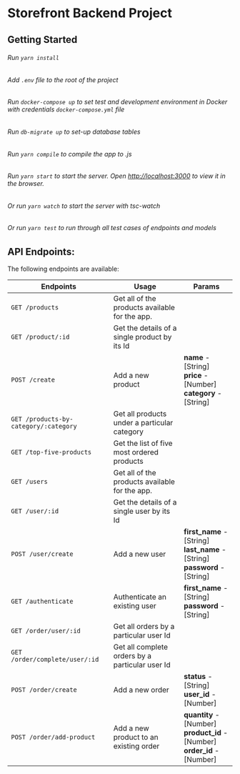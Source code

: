 # Storefront Backend Project

## Getting Started

###### Run `yarn install`

###### Add `.env` file to the root of the project

###### Run `docker-compose up` to set test and development environment in Docker with credentials `docker-compose.yml` file

###### Run `db-migrate up` to set-up database tables

###### Run `yarn compile` to compile the app to .js 

###### Run `yarn start` to start the server. Open [http://localhost:3000](http://localhost:3000) to view it in the browser.

###### Or run `yarn watch` to start the server with tsc-watch

###### Or run `yarn test` to run through all test cases of endpoints and models

## API Endpoints:

The following endpoints are available:

| Endpoints                             | Usage                                           | Params                                                                               |
| ------------------------------------- | ----------------------------------------------- | ------------------------------------------------------------------------------------ |
| `GET /products`                       | Get all of the products available for the app.  |                                                                                      |
| `GET /product/:id`                    | Get the details of a single product by its Id   |                                                                                      |
| `POST /create`                        | Add a new product                               | **name** - [String] <br> **price** - [Number] <br> **category** - [String]           |
| `GET /products-by-category/:category` | Get all products under a particular category    |                                                                                      |
| `GET /top-five-products`              | Get the list of five most ordered products      |                                                                                      |
| `GET /users`                          | Get all of the products available for the app.  |                                                                                      |
| `GET /user/:id`                       | Get the details of a single user by its Id      |                                                                                      |
| `POST /user/create`                   | Add a new user                                  | **first_name** - [String] <br> **last_name** - [String] <br> **password** - [String] |
| `GET /authenticate`                   | Authenticate an existing user                   | **first_name** - [String] <br> **password** - [String]                               |
| `GET /order/user/:id`                 | Get all orders by a particular user Id          |                                                                                      |
| `GET /order/complete/user/:id`        | Get all complete orders by a particular user Id |                                                                                      |
| `POST /order/create`                  | Add a new order                                 | **status** - [String] <br> **user_id** - [Number]                                    |
| `POST /order/add-product`             | Add a new product to an existing order          | **quantity** - [Number] <br> **product_id** - [Number] <br> **order_id** - [Number]  |

